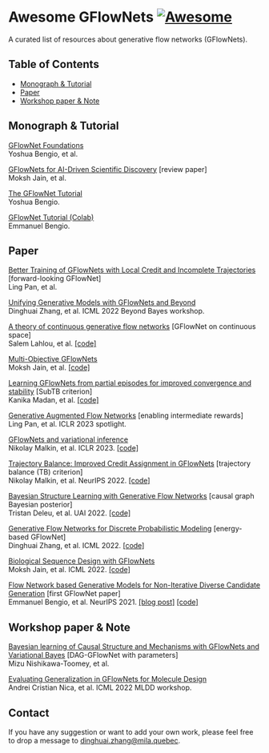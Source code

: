 # Awesome GFlowNets   [![Awesome](https://cdn.rawgit.com/sindresorhus/awesome/d7305f38d29fed78fa85652e3a63e154dd8e8829/media/badge.svg)](https://github.com/sindresorhus/awesome)
A curated list of resources about generative flow networks (GFlowNets).

## Table of Contents
- [Monograph \& Tutorial](#monograph)
- [Paper](#paper)
- [Workshop paper \& Note](#workshop)

<a name="monograph" />

## Monograph \& Tutorial
[GFlowNet Foundations](https://arxiv.org/abs/2111.09266)  
Yoshua Bengio, et al.

[GFlowNets for AI-Driven Scientific Discovery](https://arxiv.org/abs/2302.00615) [review paper]  
Moksh Jain, et al.

[The GFlowNet Tutorial](https://milayb.notion.site/The-GFlowNet-Tutorial-95434ef0e2d94c24aab90e69b30be9b3)  
Yoshua Bengio. 

[GFlowNet Tutorial (Colab)](https://colab.research.google.com/drive/1fUMwgu2OhYpQagpzU5mhe9_Esib3Q2VR)  
Emmanuel Bengio.

<a name="paper" />

## Paper

<!-- ### Modeling \& training -->

[Better Training of GFlowNets with
Local Credit and Incomplete Trajectories](http://arxiv.org/abs/2302.01687) [forward-looking GFlowNet]  
Ling Pan, et al. 

[Unifying Generative Models with GFlowNets and Beyond](https://arxiv.org/abs/2209.02606)  
Dinghuai Zhang, et al. ICML 2022 Beyond Bayes workshop.

[A theory of continuous generative flow networks](https://arxiv.org/abs/2301.12594) [GFlowNet on continuous space]  
Salem Lahlou, et al. [[code]](https://github.com/saleml/continuous-gfn)

[Multi-Objective GFlowNets](https://arxiv.org/abs/2210.12765)  
Moksh Jain, et al.  [[code]](https://github.com/recursionpharma/gflownet)    

[Learning GFlowNets from partial episodes for improved convergence and stability](https://arxiv.org/abs/2209.12782) [SubTB criterion]  
Kanika Madan, et al. [[code]](https://github.com/GFNOrg/gflownet/tree/subtb) 

[Generative Augmented Flow Networks](https://arxiv.org/abs/2210.03308) [enabling intermediate rewards]  
Ling Pan, et al. ICLR 2023 spotlight.  

[GFlowNets and variational inference](https://arxiv.org/abs/2210.00580v1)  
Nikolay Malkin, et al. ICLR 2023. [[code]](https://openreview.net/attachment?id=uKiE0VIluA-&name=supplementary_material)  

[Trajectory Balance: Improved Credit Assignment in GFlowNets](https://arxiv.org/abs/2201.13259)  [trajectory balance (TB) criterion]  
Nikolay Malkin, et al. NeurIPS 2022. [[code]](https://github.com/GFNOrg/gflownet/tree/trajectory_balance)

[Bayesian Structure Learning with Generative Flow Networks](https://arxiv.org/abs/2202.13903) [causal graph Bayesian posterior]  
Tristan Deleu, et al. UAI 2022. [[code]](https://github.com/tristandeleu/jax-dag-gflownet)

[Generative Flow Networks for Discrete Probabilistic Modeling](https://arxiv.org/abs/2202.01361) [energy-based GFlowNet]    
Dinghuai Zhang, et al. ICML 2022. [[code]](https://github.com/zdhnarsil/EB_GFN)

[Biological Sequence Design with GFlowNets](https://arxiv.org/abs/2203.04115)  
Moksh Jain, et al. ICML 2022. [[code]](https://github.com/MJ10/BioSeq-GFN-AL)

[Flow Network based Generative Models for Non-Iterative Diverse Candidate Generation](https://arxiv.org/abs/2106.04399)  [first GFlowNet paper]    
Emmanuel Bengio, et al. NeurIPS 2021. [[blog post]](http://folinoid.com/w/gflownet) [[code]](https://github.com/GFNOrg/gflownet)

<a name="workshop" />

## Workshop paper \& Note

[Bayesian learning of Causal Structure and Mechanisms
with GFlowNets and Variational Bayes](https://arxiv.org/abs/2211.02763)  [DAG-GFlowNet with parameters]  
Mizu Nishikawa-Toomey, et al.  

[Evaluating Generalization in GFlowNets for Molecule Design](https://openreview.net/forum?id=JFSaHKNZ35b)  
Andrei Cristian Nica, et al. ICML 2022 MLDD workshop.

## Contact
If you have any suggestion or want to add your own work, please feel free to drop a message to [dinghuai.zhang@mila.quebec](mailto:dinghuai.zhang@mila.quebec).
